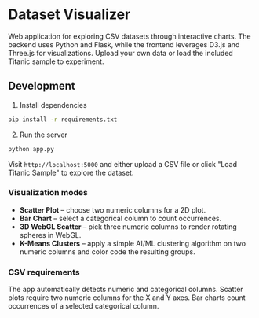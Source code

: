 
# Dataset Visualizer

Web application for exploring CSV datasets through interactive charts. The backend uses Python and Flask, while the frontend leverages D3.js and Three.js for visualizations. Upload your own data or load the included Titanic sample to experiment.


## Development

1. Install dependencies

```bash
pip install -r requirements.txt
```

2. Run the server

```bash
python app.py
```


Visit `http://localhost:5000` and either upload a CSV file or click "Load Titanic Sample" to explore the dataset.

### Visualization modes

* **Scatter Plot** – choose two numeric columns for a 2D plot.
* **Bar Chart** – select a categorical column to count occurrences.
* **3D WebGL Scatter** – pick three numeric columns to render rotating spheres in WebGL.
* **K-Means Clusters** – apply a simple AI/ML clustering algorithm on two numeric columns and color code the resulting groups.


### CSV requirements

The app automatically detects numeric and categorical columns. Scatter plots require two numeric columns for the X and Y axes. Bar charts count occurrences of a selected categorical column.


